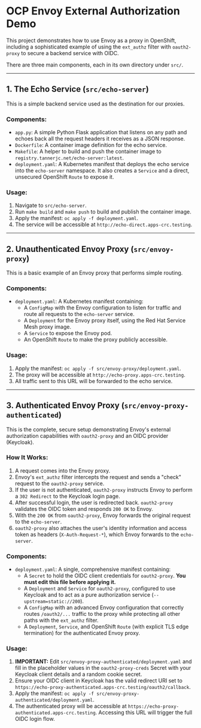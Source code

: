 # OCP Envoy External Authorization Demo

This project demonstrates how to use Envoy as a proxy in OpenShift, including a sophisticated example of using the `ext_authz` filter with `oauth2-proxy` to secure a backend service with OIDC.

There are three main components, each in its own directory under `src/`.

---

## 1. The Echo Service (`src/echo-server`)

This is a simple backend service used as the destination for our proxies.

### Components:
*   `app.py`: A simple Python Flask application that listens on any path and echoes back all the request headers it receives as a JSON response.
*   `Dockerfile`: A container image definition for the echo service.
*   `Makefile`: A helper to build and push the container image to `registry.tannerjc.net/echo-server:latest`.
*   `deployment.yaml`: A Kubernetes manifest that deploys the echo service into the `echo-server` namespace. It also creates a `Service` and a direct, unsecured OpenShift `Route` to expose it.

### Usage:
1.  Navigate to `src/echo-server`.
2.  Run `make build` and `make push` to build and publish the container image.
3.  Apply the manifest: `oc apply -f deployment.yaml`.
4.  The service will be accessible at `http://echo-direct.apps-crc.testing`.

---

## 2. Unauthenticated Envoy Proxy (`src/envoy-proxy`)

This is a basic example of an Envoy proxy that performs simple routing.

### Components:
*   `deployment.yaml`: A Kubernetes manifest containing:
    *   A `ConfigMap` with the Envoy configuration to listen for traffic and route all requests to the `echo-server` service.
    *   A `Deployment` for the Envoy proxy itself, using the Red Hat Service Mesh proxy image.
    *   A `Service` to expose the Envoy pod.
    *   An OpenShift `Route` to make the proxy publicly accessible.

### Usage:
1.  Apply the manifest: `oc apply -f src/envoy-proxy/deployment.yaml`.
2.  The proxy will be accessible at `http://echo-proxy.apps-crc.testing`.
3.  All traffic sent to this URL will be forwarded to the echo service.

---

## 3. Authenticated Envoy Proxy (`src/envoy-proxy-authenticated`)

This is the complete, secure setup demonstrating Envoy's external authorization capabilities with `oauth2-proxy` and an OIDC provider (Keycloak).

### How It Works:
1.  A request comes into the Envoy proxy.
2.  Envoy's `ext_authz` filter intercepts the request and sends a "check" request to the `oauth2-proxy` service.
3.  If the user is not authenticated, `oauth2-proxy` instructs Envoy to perform a `302 Redirect` to the Keycloak login page.
4.  After successful login, the user is redirected back. `oauth2-proxy` validates the OIDC token and responds `200 OK` to Envoy.
5.  With the `200 OK` from `oauth2-proxy`, Envoy forwards the original request to the `echo-server`.
6.  `oauth2-proxy` also attaches the user's identity information and access token as headers (`X-Auth-Request-*`), which Envoy forwards to the `echo-server`.

### Components:
*   `deployment.yaml`: A single, comprehensive manifest containing:
    *   A `Secret` to hold the OIDC client credentials for `oauth2-proxy`. **You must edit this file before applying it.**
    *   A `Deployment` and `Service` for `oauth2-proxy`, configured to use Keycloak and to act as a pure authorization service (`--upstream=static://200`).
    *   A `ConfigMap` with an advanced Envoy configuration that correctly routes `/oauth2/...` traffic to the proxy while protecting all other paths with the `ext_authz` filter.
    *   A `Deployment`, `Service`, and OpenShift `Route` (with explicit TLS edge termination) for the authenticated Envoy proxy.

### Usage:
1.  **IMPORTANT:** Edit `src/envoy-proxy-authenticated/deployment.yaml` and fill in the placeholder values in the `oauth2-proxy-creds` Secret with your Keycloak client details and a random cookie secret.
2.  Ensure your OIDC client in Keycloak has the valid redirect URI set to `https://echo-proxy-authenticated.apps-crc.testing/oauth2/callback`.
3.  Apply the manifest: `oc apply -f src/envoy-proxy-authenticated/deployment.yaml`.
4.  The authenticated proxy will be accessible at `https://echo-proxy-authenticated.apps-crc.testing`. Accessing this URL will trigger the full OIDC login flow.

